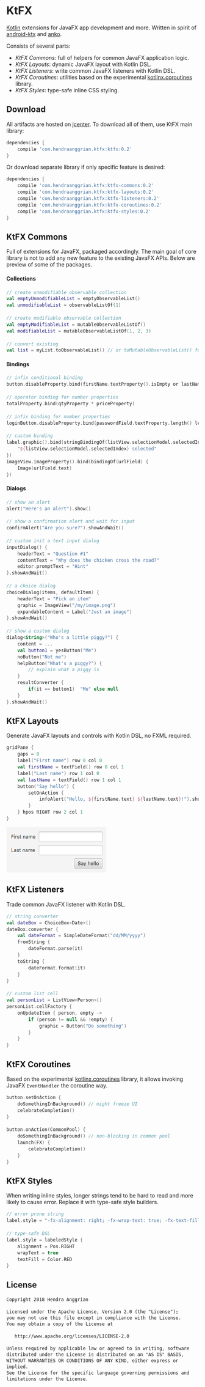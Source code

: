 KtFX
====
[Kotlin] extensions for JavaFX app development and more. 
Written in spirit of [android-ktx] and [anko].

Consists of several parts:
 * *KtFX Commons*: full of helpers for common JavaFX application logic.
 * *KtFX Layouts*: dynamic JavaFX layout with Kotlin DSL.
 * *KtFX Listeners*: write common JavaFX listeners with Kotlin DSL.
 * *KtFX Coroutines*: utilities based on the experimental [kotlinx.coroutines] library.
 * *KtFX Styles*: type-safe inline CSS styling.

Download
--------
All artifacts are hosted on [jcenter]. To download all of them, use KtFX main library:

```gradle
dependencies {
    compile 'com.hendraanggrian.ktfx:ktfx:0.2'
}
```

Or download separate library if only specific feature is desired:

```gradle
dependencies {
    compile 'com.hendraanggrian.ktfx:ktfx-commons:0.2'
    compile 'com.hendraanggrian.ktfx:ktfx-layouts:0.2'
    compile 'com.hendraanggrian.ktfx:ktfx-listeners:0.2'
    compile 'com.hendraanggrian.ktfx:ktfx-coroutines:0.2'
    compile 'com.hendraanggrian.ktfx:ktfx-styles:0.2'
}
```

KtFX Commons
------------
Full of extensions for JavaFX, packaged accordingly.
The main goal of core library is not to add any new feature to the existing JavaFX APIs.
Below are preview of some of the packages.

#### Collections

```kotlin
// create unmodifiable observable collection
val emptyUnmodifiableList = emptyObservableList()
val unmodifiableList = observableListOf(1)

// create modifiable observable collection
val emptyModifiableList = mutableObservableListOf()
val modifiableList = mutableObservableListOf(1, 2, 3)

// convert existing
val list = myList.toObservableList() // or toMutableObservableList() for modifiable version
```

#### Bindings

```kotlin
// infix conditional binding
button.disableProperty.bind(firstName.textProperty().isEmpty or lastName.textProperty().isEmpty)

// operator binding for number properties
totalProperty.bind(qtyProperty * priceProperty)

// infix binding for number properties
loginButton.disableProperty.bind(passwordField.textProperty.length() less 4)

// custom binding
label.graphic().bind(stringBindingOf(listView.selectionModel.selectedIndexProperty()) {
    "${listView.selectionModel.selectedIndex} selected"
})
imageView.imageProperty().bind(bindingOf(urlField) {
    Image(urlField.text)
})
```

#### Dialogs

```kotlin
// show an alert
alert("Here's an alert").show()

// show a confirmation alert and wait for input
confirmAlert("Are you sure?").showAndWait()

// custom init a text input dialog
inputDialog() {
    headerText = "Question #1"
    contentText = "Why does the chicken cross the road?"
    editor.promptText = "Hint"
}.showAndWait()

// a choice dialog
choiceDialog(items, defaultItem) {
    headerText = "Pick an item"
    graphic = ImageView("/my/image.png")
    expandableContent = Label("Just an image")
}.showAndWait()

// show a custom dialog
dialog<String>("Who's a little piggy?") {
    content = ...
    val button1 = yesButton("Me")
    noButton("Not me")
    helpButton("What's a piggy?") {
        // explain what a piggy is
    }
    resultConverter {
        if(it == button1)  "Me" else null  
    }
}.showAndWait()
```

KtFX Layouts
------------
Generate JavaFX layouts and controls with Kotlin DSL, no FXML required.

```kotlin
gridPane {
    gaps = 8
    label("First name") row 0 col 0
    val firstName = textField() row 0 col 1
    label("Last name") row 1 col 0
    val lastName = textField() row 1 col 1
    button("Say hello") {
        setOnAction {
            infoAlert("Hello, ${firstName.text} ${lastName.text}!").show()
        }
    } hpos RIGHT row 2 col 1
}
```

![Layouts demo][demo_layouts]

KtFX Listeners
--------------
Trade common JavaFX listener with Kotlin DSL.

```kotlin
// string converter
val dateBox = ChoiceBox<Date>()
dateBox.converter {
    val dateFormat = SimpleDateFormat("dd/MM/yyyy")
    fromString {
        dateFormat.parse(it)
    }
    toString {
        dateFormat.format(it)
    }
}

// custom list cell
val personList = ListView<Person>()
personList.cellFactory {
    onUpdateItem { person, empty ->
        if (person != null && !empty) {
            graphic = Button("Do something")
        }
    }
}
```

KtFX Coroutines
---------------
Based on the experimental [kotlinx.coroutines] library, it allows invoking JavaFX `EventHandler` the coroutine way.

```kotlin
button.setOnAction {
    doSomethingInBackground() // might freeze UI
    celebrateCompletion()
}

button.onAction(CommonPool) {
    doSomethingInBackground() // non-blocking in common pool
    launch(FX) {
        celebrateCompletion()
    }
}
```

KtFX Styles
-----------
When writing inline styles, longer strings tend to be hard to read and more likely to cause error.
Replace it with type-safe style builders.

```kotlin
// error prone string
label.style = "-fx-alignment: right; -fx-wrap-text: true; -fx-text-fill: red;"

// type-safe DSL
label.style = labeledStyle {
    alignment = Pos.RIGHT
    wrapText = true
    textFill = Color.RED
}
``` 

License
-------
    Copyright 2018 Hendra Anggrian

    Licensed under the Apache License, Version 2.0 (the "License");
    you may not use this file except in compliance with the License.
    You may obtain a copy of the License at

       http://www.apache.org/licenses/LICENSE-2.0

    Unless required by applicable law or agreed to in writing, software
    distributed under the License is distributed on an "AS IS" BASIS,
    WITHOUT WARRANTIES OR CONDITIONS OF ANY KIND, either express or implied.
    See the License for the specific language governing permissions and
    limitations under the License.

[Kotlin]: https://kotlinlang.org/
[android-ktx]: https://github.com/android/android-ktx
[anko]: https://github.com/Kotlin/anko
[kotlinx.coroutines]: https://github.com/Kotlin/kotlinx.coroutines
[jcenter]: https://bintray.com/hendraanggrian/ktfx
[demo_layouts]: /art/demo_layouts.png